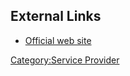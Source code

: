 ## External Links

- [Official web site](http://en.hoffmannbv.nl/)

[Category:Service Provider](Category:Service_Provider "wikilink")